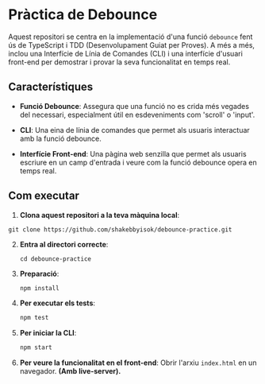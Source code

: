 # Pràctica de Debounce

Aquest repositori se centra en la implementació d'una funció `debounce` fent ús de TypeScript i TDD (Desenvolupament Guiat per Proves). A més a més, inclou una Interfície de Línia de Comandes (CLI) i una interfície d'usuari front-end per demostrar i provar la seva funcionalitat en temps real.

## Característiques

- **Funció Debounce**: Assegura que una funció no es crida més vegades del necessari, especialment útil en esdeveniments com 'scroll' o 'input'.
  
- **CLI**: Una eina de línia de comandes que permet als usuaris interactuar amb la funció debounce.

- **Interfície Front-end**: Una pàgina web senzilla que permet als usuaris escriure en un camp d'entrada i veure com la funció debounce opera en temps real.

## Com executar

1. **Clona aquest repositori a la teva màquina local**:
```
git clone https://github.com/shakebbyisok/debounce-practice.git
```
2. **Entra al directori correcte**:
   ```
   cd debounce-practice
   ```

3. **Preparació**:
    ```bash
    npm install
    ```

4. **Per executar els tests**:
    ```bash
    npm test
    ```

5. **Per iniciar la CLI**:
    ```bash
    npm start
    ```

6. **Per veure la funcionalitat en el front-end**:
    Obrir l'arxiu `index.html` en un navegador. **(Amb live-server).**

